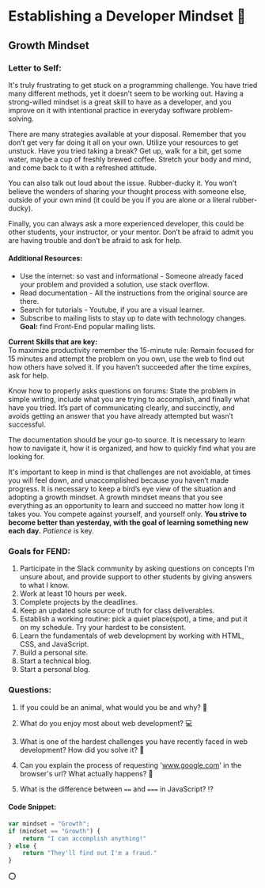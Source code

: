 # Establishing a Developer Mindset :muscle:
## Growth Mindset

### Letter to Self:
It's truly frustrating to get stuck on a programming challenge. You have tried many different methods, yet it doesn’t seem to be working out. Having a strong-willed mindset is a great skill to have as a developer, and you improve on it with intentional practice in everyday software problem-solving.

There are many strategies available at your disposal. Remember that you don’t get very far doing it all on your own. Utilize your resources to get unstuck. Have you tried taking a break? Get up, walk for a bit, get some water, maybe a cup of freshly brewed coffee. Stretch your body and mind, and come back to it with a refreshed attitude.

You can also talk out loud about the issue. Rubber-ducky it. You won’t believe the wonders of sharing your thought process with someone else, outside of your own mind (it could be you if you are alone or a literal rubber-ducky).

Finally, you can always ask a more experienced developer, this could be other students, your instructor, or your mentor. Don’t be afraid to admit you are having trouble and don’t be afraid to ask for help.

#### **Additional Resources:**
- Use the internet: so vast and informational - Someone already faced your problem and provided a solution, use stack overflow.
- Read documentation - All the instructions from the original source are there.
- Search for tutorials - Youtube, if you are a visual learner.
- Subscribe to mailing lists to stay up to date with technology changes. **Goal:** find Front-End popular mailing lists.

__Current Skills that are key:__  
To maximize productivity remember the 15-minute rule: Remain focused for 15 minutes and attempt the problem on you own, use the web to find out how others have solved it. If you haven’t succeeded after the time expires, ask for help.

Know how to properly asks questions on forums: State the problem in simple writing, include what you are trying to accomplish, and finally what have you tried. It’s part of communicating clearly, and succinctly, and avoids getting an answer that you have already attempted but wasn’t successful.

The documentation should be your go-to source. It is necessary to learn how to navigate it, how it is organized, and how to quickly find what you are looking for.

It's important to keep in mind is that challenges are not avoidable, at times you will feel down, and unaccomplished because you haven’t made progress. It is necessary to keep a bird’s eye view of the situation and adopting a growth mindset. A growth mindset means that you see everything as an opportunity to learn and succeed no matter how long it takes you. You compete against yourself, and yourself only. **You strive to become better than yesterday, with the goal of learning something new each day.** *Patience* is key.


### Goals for FEND:
1. Participate in the Slack community by asking questions on concepts I'm unsure about, and provide support to other students by giving answers to what I know.
2. Work at least 10 hours per week.
3. Complete projects by the deadlines.
4. Keep an updated sole source of truth for class deliverables.
5. Establish a working routine: pick a quiet place(spot), a time, and put it on my schedule. Try your hardest to be consistent.
6. Learn the fundamentals of web development by working with HTML, CSS, and JavaScript.
7. Build a personal site.
8. Start a technical blog.
9. Start a personal blog.

### Questions:

1. If you could be an animal, what would you be and why? :dragon:

1. What do you enjoy most about web development? :computer:

1. What is one of the hardest challenges you have recently faced in web development? How did you solve it? :100:

1. Can you explain the process of requesting 'www.google.com' in the browser's url? What actually happens? :signal_strength:

1. What is the difference between `==` and `===` in JavaScript? :interrobang:


#### Code Snippet:
```javascript
var mindset = "Growth";
if (mindset == "Growth") {
    return "I can accomplish anything!"
} else {
    return "They'll find out I'm a fraud."
}
```
:o:
